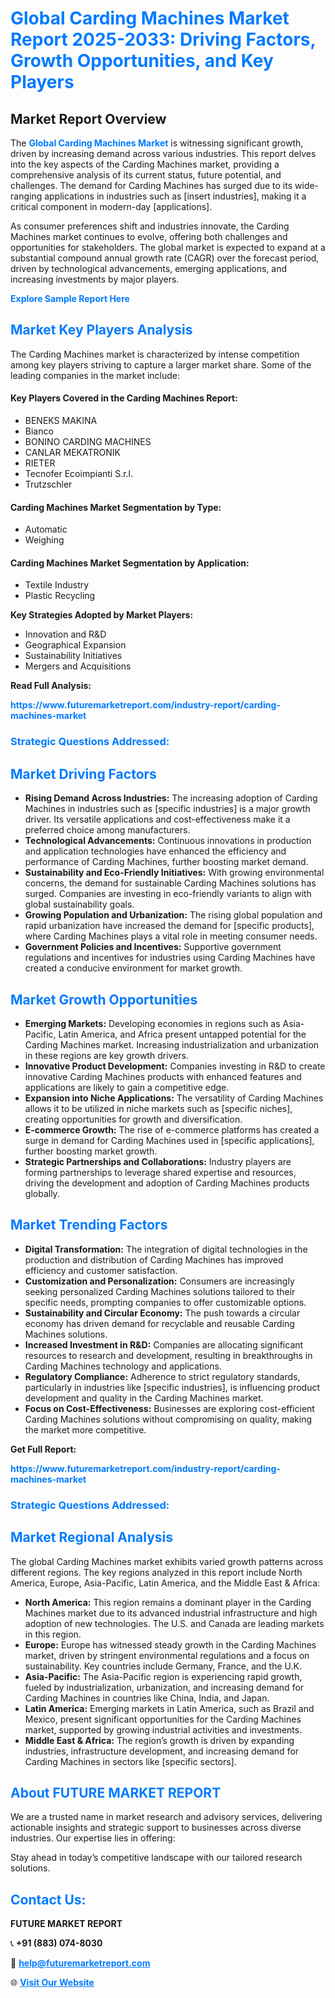 <h1 style="color: #007BFF;">Global Carding Machines Market Report 2025-2033: Driving Factors, Growth Opportunities, and Key Players</h1>

<section id="overview">
<h2>Market Report Overview</h2>
<p>The <a href="https://www.futuremarketreport.com/industry-report/carding-machines-market" style="color: #007BFF; text-decoration: none;"><strong>Global Carding Machines Market</strong></a> is witnessing significant growth, driven by increasing demand across various industries. This report delves into the key aspects of the Carding Machines market, providing a comprehensive analysis of its current status, future potential, and challenges. The demand for Carding Machines has surged due to its wide-ranging applications in industries such as [insert industries], making it a critical component in modern-day [applications].</p>
<p>As consumer preferences shift and industries innovate, the Carding Machines market continues to evolve, offering both challenges and opportunities for stakeholders. The global market is expected to expand at a substantial compound annual growth rate (CAGR) over the forecast period, driven by technological advancements, emerging applications, and increasing investments by major players.</p>
</section>

<section id="overview">
<p><a href="https://www.futuremarketreport.com/request-sample/reportId=36003" style="color: #007BFF; text-decoration: none;"><strong>Explore Sample Report Here</strong></a></p>
</section>

<section id="key-players">
<h2 style="color: #007BFF;">Market Key Players Analysis</h2>
<p>The Carding Machines market is characterized by intense competition among key players striving to capture a larger market share. Some of the leading companies in the market include:</p>
<h4>Key Players Covered in the Carding Machines Report:</h4>
<ul><li>BENEKS MAKINA</li><li>Bianco</li><li>BONINO CARDING MACHINES</li><li>CANLAR MEKATRONIK</li><li>RIETER</li><li>Tecnofer Ecoimpianti S.r.l.</li><li>Trutzschler</li></ul>
<h4>Carding Machines Market Segmentation by Type:</h4>
<ul><li>Automatic</li><li>Weighing</li></ul>

<h4>Carding Machines Market Segmentation by Application:</h4>
<ul><li>Textile Industry</li><li>Plastic Recycling</li></ul>
<p><strong>Key Strategies Adopted by Market Players:</strong></p>
<ul>
<li>Innovation and R&D</li>
<li>Geographical Expansion</li>
<li>Sustainability Initiatives</li>
<li>Mergers and Acquisitions</li>
</ul>
</section>

<section>
<p><strong>Read Full Analysis: </strong></p><a href="https://www.futuremarketreport.com/industry-report/carding-machines-market" style="color: #007BFF; text-decoration: none;"><strong>https://www.futuremarketreport.com/industry-report/carding-machines-market</strong></a>
<h3 style="color: #007BFF;">Strategic Questions Addressed:</h3>
</section>

<section id="driving-factors">
<h2 style="color: #007BFF;">Market Driving Factors</h2>
<ul>
<li><strong>Rising Demand Across Industries:</strong> The increasing adoption of Carding Machines in industries such as [specific industries] is a major growth driver. Its versatile applications and cost-effectiveness make it a preferred choice among manufacturers.</li>
<li><strong>Technological Advancements:</strong> Continuous innovations in production and application technologies have enhanced the efficiency and performance of Carding Machines, further boosting market demand.</li>
<li><strong>Sustainability and Eco-Friendly Initiatives:</strong> With growing environmental concerns, the demand for sustainable Carding Machines solutions has surged. Companies are investing in eco-friendly variants to align with global sustainability goals.</li>
<li><strong>Growing Population and Urbanization:</strong> The rising global population and rapid urbanization have increased the demand for [specific products], where Carding Machines plays a vital role in meeting consumer needs.</li>
<li><strong>Government Policies and Incentives:</strong> Supportive government regulations and incentives for industries using Carding Machines have created a conducive environment for market growth.</li>
</ul>
</section>

<section id="growth-opportunities">
<h2 style="color: #007BFF;">Market Growth Opportunities</h2>
<ul>
<li><strong>Emerging Markets:</strong> Developing economies in regions such as Asia-Pacific, Latin America, and Africa present untapped potential for the Carding Machines market. Increasing industrialization and urbanization in these regions are key growth drivers.</li>
<li><strong>Innovative Product Development:</strong> Companies investing in R&D to create innovative Carding Machines products with enhanced features and applications are likely to gain a competitive edge.</li>
<li><strong>Expansion into Niche Applications:</strong> The versatility of Carding Machines allows it to be utilized in niche markets such as [specific niches], creating opportunities for growth and diversification.</li>
<li><strong>E-commerce Growth:</strong> The rise of e-commerce platforms has created a surge in demand for Carding Machines used in [specific applications], further boosting market growth.</li>
<li><strong>Strategic Partnerships and Collaborations:</strong> Industry players are forming partnerships to leverage shared expertise and resources, driving the development and adoption of Carding Machines products globally.</li>
</ul>
</section>

<section id="trending-factors">
<h2 style="color: #007BFF;">Market Trending Factors</h2>
<ul>
<li><strong>Digital Transformation:</strong> The integration of digital technologies in the production and distribution of Carding Machines has improved efficiency and customer satisfaction.</li>
<li><strong>Customization and Personalization:</strong> Consumers are increasingly seeking personalized Carding Machines solutions tailored to their specific needs, prompting companies to offer customizable options.</li>
<li><strong>Sustainability and Circular Economy:</strong> The push towards a circular economy has driven demand for recyclable and reusable Carding Machines solutions.</li>
<li><strong>Increased Investment in R&D:</strong> Companies are allocating significant resources to research and development, resulting in breakthroughs in Carding Machines technology and applications.</li>
<li><strong>Regulatory Compliance:</strong> Adherence to strict regulatory standards, particularly in industries like [specific industries], is influencing product development and quality in the Carding Machines market.</li>
<li><strong>Focus on Cost-Effectiveness:</strong> Businesses are exploring cost-efficient Carding Machines solutions without compromising on quality, making the market more competitive.</li>
</ul>
</section>

<section>
<p><strong>Get Full Report: </strong></p><a href="https://www.futuremarketreport.com/industry-report/carding-machines-market" style="color: #007BFF; text-decoration: none;"><strong>https://www.futuremarketreport.com/industry-report/carding-machines-market</strong></a>
<h3 style="color: #007BFF;">Strategic Questions Addressed:</h3>
</section>


<section id="regional-analysis">
<h2 style="color: #007BFF;">Market Regional Analysis</h2>
<p>The global Carding Machines market exhibits varied growth patterns across different regions. The key regions analyzed in this report include North America, Europe, Asia-Pacific, Latin America, and the Middle East & Africa:</p>
<ul>
<li><strong>North America:</strong> This region remains a dominant player in the Carding Machines market due to its advanced industrial infrastructure and high adoption of new technologies. The U.S. and Canada are leading markets in this region.</li>
<li><strong>Europe:</strong> Europe has witnessed steady growth in the Carding Machines market, driven by stringent environmental regulations and a focus on sustainability. Key countries include Germany, France, and the U.K.</li>
<li><strong>Asia-Pacific:</strong> The Asia-Pacific region is experiencing rapid growth, fueled by industrialization, urbanization, and increasing demand for Carding Machines in countries like China, India, and Japan.</li>
<li><strong>Latin America:</strong> Emerging markets in Latin America, such as Brazil and Mexico, present significant opportunities for the Carding Machines market, supported by growing industrial activities and investments.</li>
<li><strong>Middle East & Africa:</strong> The region’s growth is driven by expanding industries, infrastructure development, and increasing demand for Carding Machines in sectors like [specific sectors].</li>
</ul>
</section>

<footer>
<h2 style="color: #007BFF;">About FUTURE MARKET REPORT</h2>
<p>We are a trusted name in market research and advisory services, delivering actionable insights and strategic support to businesses across diverse industries. Our expertise lies in offering:</p>

<p>Stay ahead in today’s competitive landscape with our tailored research solutions.</p>

<h2 style="color: #007BFF;">Contact Us:</h2>
<p><strong>FUTURE MARKET REPORT</strong></p>
<p>📞 <strong>+91 (883) 074-8030</strong></p>
<p>📧 <strong><a href="mailto:help@futuremarketreport.com" style="color: #007BFF;">help@futuremarketreport.com</a></strong></p>
<p>🌐 <strong><a href="https://www.futuremarketreport.com/" style="color: #007BFF;">Visit Our Website</a></strong></p>
</footer>